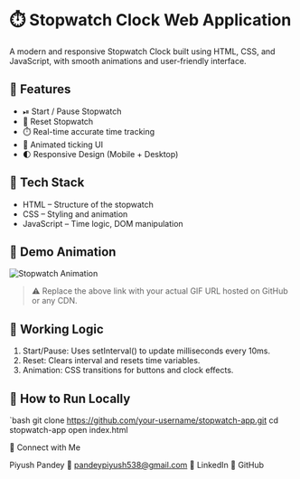 
# ⏱️ Stopwatch Clock Web Application

A modern and responsive Stopwatch Clock built using HTML, CSS, and JavaScript, with smooth animations and user-friendly interface.

## 🚀 Features

- ⏯ Start / Pause Stopwatch
- 🔁 Reset Stopwatch
- ⏱️ Real-time accurate time tracking
- 💫 Animated ticking UI
- 🌓 Responsive Design (Mobile + Desktop)

## 🔧 Tech Stack

- HTML – Structure of the stopwatch
- CSS – Styling and animation
- JavaScript – Time logic, DOM manipulation

## 🎥 Demo Animation

![Stopwatch Animation](https://giphy.com/gifs/timer-heuer-chronomtre-NAy2FD8xWrH4jUIBrq)

> ⚠️ Replace the above link with your actual GIF URL hosted on GitHub or any CDN.


## 🧠 Working Logic

1. Start/Pause: Uses setInterval() to update milliseconds every 10ms.
2. Reset: Clears interval and resets time variables.
3. Animation: CSS transitions for buttons and clock effects.

## 📲 How to Run Locally

`bash
git clone https://github.com/your-username/stopwatch-app.git
cd stopwatch-app
open index.html

🔗 Connect with Me

Piyush Pandey
📧 pandeypiyush538@gmail.com
🔗 LinkedIn
🔗 GitHub
